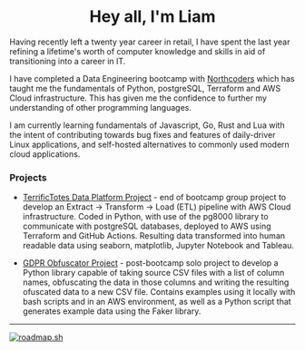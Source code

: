 <h1 align="center">Hey all, I'm Liam</h1>

Having recently left a twenty year career in retail, I have spent the last year refining a lifetime's worth of computer knowledge and skills in aid of transitioning into a career in IT. 

I have completed a Data Engineering bootcamp with [Northcoders](https://www.northcoders.com/) which has taught me the fundamentals of Python, postgreSQL, Terraform and AWS Cloud infrastructure. This has given me the confidence to further my understanding of other programming languages.

I am currently learning fundamentals of Javascript, Go, Rust and Lua with the intent of contributing towards bug fixes and features of daily-driver Linux applications, and self-hosted alternatives to commonly used modern cloud applications.

<h3>Projects</h3>

- [TerrificTotes Data Platform Project](https://github.com/studiobigli/northcoders-project) - end of bootcamp group project to develop an Extract -> Transform -> Load (ETL) pipeline with AWS Cloud infrastructure. Coded in Python, with use of the pg8000 library to communicate with postgreSQL databases, deployed to AWS using Terraform and GitHub Actions. Resulting data transformed into human readable data using seaborn, matplotlib, Jupyter Notebook and Tableau.

- [GDPR Obfuscator Project](https://github.com/studiobigli/gdpr-project) - post-bootcamp solo project to develop a Python library capable of taking source CSV files with a list of column names, obfuscating the data in those columns and writing the resulting ofuscated data to a new CSV file. Contains examples using it locally with bash scripts and in an AWS environment, as well as a Python script that generates example data using the Faker library.

---

[![roadmap.sh](https://roadmap.sh/card/tall/66bb7ac84e7fe8964e0b2d8b?variant=dark&roadmaps=python%2Cdevops%2Clinux%2Cdocker)](https://roadmap.sh)
